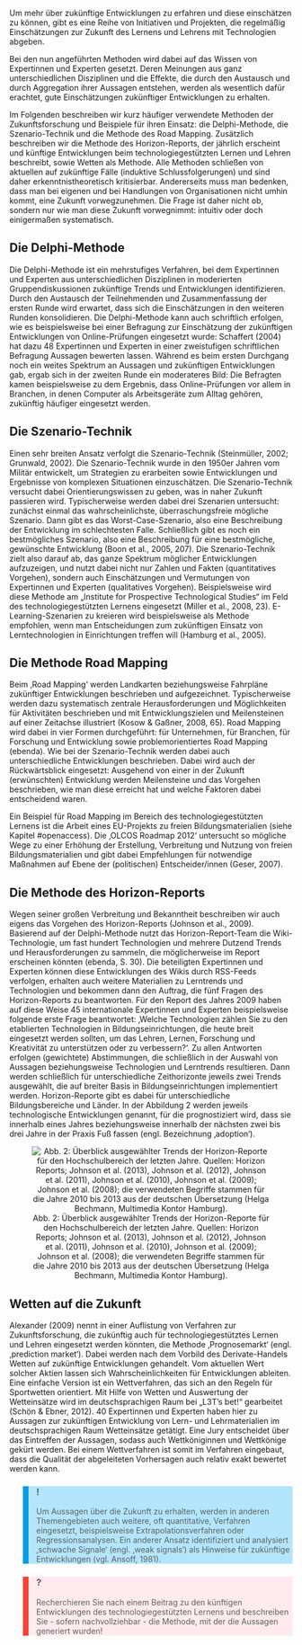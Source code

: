 <!-- filename: 04_Zukunftsforschung.md -->
<!-- title: Zukunftsforschung -->

Um mehr über zukünftige Entwicklungen zu erfahren und diese einschätzen zu können, gibt es eine Reihe von Initiativen und Projekten, die regelmäßig Einschätzungen zur Zukunft des Lernens und Lehrens mit Technologien abgeben.

Bei den nun angeführten Methoden wird dabei auf das Wissen von Expertinnen und Experten gesetzt. Deren Meinungen aus ganz unterschiedlichen Disziplinen und die Effekte, die durch den Austausch und durch Aggregation ihrer Aussagen entstehen, werden als wesentlich dafür erachtet, gute Einschätzungen zukünftiger Entwicklungen zu erhalten.

Im Folgenden beschreiben wir kurz häufiger verwendete Methoden der Zukunftsforschung und Beispiele für ihren Einsatz: die Delphi-Methode, die Szenario-Technik und die Methode des Road Mapping. Zusätzlich beschreiben wir die Methode des Horizon-Reports, der jährlich erscheint und künftige Entwicklungen beim technologiegestützten Lernen und Lehren beschreibt, sowie Wetten als Methode. Alle Methoden schließen von aktuellen auf zukünftige Fälle (induktive Schlussfolgerungen) und sind daher erkenntnistheoretisch kritisierbar. Andererseits muss man bedenken, dass man bei eigenen und bei Handlungen von Organisationen nicht umhin kommt, eine Zukunft vorwegzunehmen. Die Frage ist daher nicht ob, sondern nur wie man diese Zukunft vorwegnimmt: intuitiv oder doch einigermaßen systematisch.

## Die Delphi-Methode

Die Delphi-Methode ist ein mehrstufiges Verfahren, bei dem Expertinnen und Experten aus unterschiedlichen Disziplinen in moderierten Gruppendiskussionen zukünftige Trends und Entwicklungen identifizieren. Durch den Austausch der Teilnehmenden und Zusammenfassung der ersten Runde wird erwartet, dass sich die Einschätzungen in den weiteren Runden konsolidieren. Die Delphi-Methode kann auch schriftlich erfolgen, wie es beispielsweise bei einer Befragung zur Einschätzung der zukünftigen Entwicklungen von Online-Prüfungen eingesetzt wurde: Schaffert (2004) hat dazu 48 Expertinnen und Experten in einer zweistufigen schriftlichen Befragung Aussagen bewerten lassen. Während es beim ersten Durchgang noch ein weites Spektrum an Aussagen und zukünftigen Entwicklungen gab, ergab sich in der zweiten Runde ein moderateres Bild: Die Befragten kamen beispielsweise zu dem Ergebnis, dass Online-Prüfungen vor allem in Branchen, in denen Computer als Arbeitsgeräte zum Alltag gehören, zukünftig häufiger eingesetzt werden.

## Die Szenario-Technik

Einen sehr breiten Ansatz verfolgt die Szenario-Technik (Steinmüller, 2002; Grunwald, 2002). Die Szenario-Technik wurde in den 1950er Jahren vom Militär entwickelt, um Strategien zu erarbeiten sowie Entwicklungen und Ergebnisse von komplexen Situationen einzuschätzen. Die Szenario-Technik versucht dabei Orientierungswissen zu geben, was in naher Zukunft passieren wird. Typischerweise werden dabei drei Szenarien untersucht: zunächst einmal das wahrscheinlichste, überraschungsfreie mögliche Szenario. Dann gibt es das Worst-Case-Szenario, also eine Beschreibung der Entwicklung im schlechtesten Falle. Schließlich gibt es noch ein bestmögliches Szenario, also eine Beschreibung für eine bestmögliche, gewünschte Entwicklung (Boon et al., 2005, 207). Die Szenario-Technik zielt also darauf ab, das ganze Spektrum möglicher Entwicklungen aufzuzeigen, und nutzt dabei nicht nur Zahlen und Fakten (quantitatives Vorgehen), sondern auch Einschätzungen und Vermutungen von Expertinnen und Experten (qualitatives Vorgehen). Beispielsweise wird diese Methode am „Institute for Prospective Technological Studies“ im Feld des technologiegestützten Lernens eingesetzt (Miller et al., 2008, 23). E-Learning-Szenarien zu kreieren wird beispielsweise als Methode empfohlen, wenn man Entscheidungen zum zukünftigen Einsatz von Lerntechnologien in Einrichtungen treffen will (Hamburg et al., 2005).

## Die Methode Road Mapping

Beim ‚Road Mapping‘ werden Landkarten beziehungsweise Fahrpläne zukünftiger Entwicklungen beschrieben und aufgezeichnet. Typischerweise werden dazu systematisch zentrale Herausforderungen und Möglichkeiten für Aktivitäten beschrieben und mit Entwicklungszielen und Meilensteinen auf einer Zeitachse illustriert (Kosow &amp; Gaßner, 2008, 65). Road Mapping wird dabei in vier Formen durchgeführt: für Unternehmen, für Branchen, für Forschung und Entwicklung sowie problemorientiertes Road Mapping (ebenda). Wie bei der Szenario-Technik werden dabei auch unterschiedliche Entwicklungen beschrieben. Dabei wird auch der Rückwärtsblick eingesetzt: Ausgehend von einer in der Zukunft (erwünschten) Entwicklung werden Meilensteine und das Vorgehen beschrieben, wie man diese erreicht hat und welche Faktoren dabei entscheidend waren.

Ein Beispiel für Road Mapping im Bereich des technologiegestützten Lernens ist die Arbeit eines EU-Projekts zu freien Bildungsmaterialien (siehe Kapitel #openaccess). Die ‚OLCOS Roadmap 2012‘ untersucht so mögliche Wege zu einer Erhöhung der Erstellung, Verbreitung und Nutzung von freien Bildungsmaterialien und gibt dabei Empfehlungen für notwendige Maßnahmen auf Ebene der (politischen) Entscheider/innen (Geser, 2007).

## Die Methode des Horizon-Reports

Wegen seiner großen Verbreitung und Bekanntheit beschreiben wir auch eigens das Vorgehen des Horizon-Reports (Johnson et al., 2009). Basierend auf der Delphi-Methode nutzt das Horizon-Report-Team die Wiki-Technologie, um fast hundert Technologien und mehrere Dutzend Trends und Herausforderungen zu sammeln, die möglicherweise im Report erscheinen könnten (ebenda, S. 30). Die beteiligten Expertinnen und Experten können diese Entwicklungen des Wikis durch RSS-Feeds verfolgen, erhalten auch weitere Materialien zu Lerntrends und Technologien und bekommen dann den Auftrag, die fünf Fragen des Horizon-Reports zu beantworten. Für den Report des Jahres 2009 haben auf diese Weise 45 internationale Expertinnen und Experten beispielsweise folgende erste Frage beantwortet: ‚Welche Technologien zählen Sie zu den etablierten Technologien in Bildungseinrichtungen, die heute breit eingesetzt werden sollten, um das Lehren, Lernen, Forschung und Kreativität zu unterstützen oder zu verbessern?‘. Zu allen Antworten erfolgen (gewichtete) Abstimmungen, die schließlich in der Auswahl von Aussagen beziehungsweise Technologien und Lerntrends resultieren. Dann werden schließlich für unterschiedliche Zeithorizonte jeweils zwei Trends ausgewählt, die auf breiter Basis in Bildungseinrichtungen implementiert werden. Horizon-Reporte gibt es dabei für unterschiedliche Bildungsbereiche und Länder. In der Abbildung 2 werden jeweils technologische Entwicklungen genannt, für die prognostiziert wird, dass sie innerhalb eines Jahres beziehungsweise innerhalb der nächsten zwei bis drei Jahre in der Praxis Fuß fassen (engl. Bezeichnung ‚adoption‘).

<center><figure>
  <img src="https://raw.githubusercontent.com/ed-tech-at/L3T/refs/heads/main/36_Zukunftsforschung/img/02_Überblick_ausgewählter_Trends_der_HorizonReporte_für_den_Hochschulbereich_der_le.jpg" alt="Abb. 2: Überblick ausgewählter Trends der Horizon-Reporte für den Hochschulbereich der letzten Jahre. Quellen: Horizon Reports; Johnson et al. (2013), Johnson et al. (2012), Johnson et al. (2011), Johnson et al. (2010), Johnson et al. (2009); Johnson et al. (2008); die verwendeten Begriffe stammen für die Jahre 2010 bis 2013 aus der deutschen Übersetzung (Helga Bechmann, Multimedia Kontor Hamburg).">
  <figcaption>Abb. 2: Überblick ausgewählter Trends der Horizon-Reporte für den Hochschulbereich der letzten Jahre. Quellen: Horizon Reports; Johnson et al. (2013), Johnson et al. (2012), Johnson et al. (2011), Johnson et al. (2010), Johnson et al. (2009); Johnson et al. (2008); die verwendeten Begriffe stammen für die Jahre 2010 bis 2013 aus der deutschen Übersetzung (Helga Bechmann, Multimedia Kontor Hamburg).</figcaption>
</figure></center>


## Wetten auf die Zukunft

Alexander (2009) nennt in einer Auflistung von Verfahren zur Zukunftsforschung, die zukünftig auch für technologiegestütztes Lernen und Lehren eingesetzt werden könnten, die Methode ‚Prognosemarkt‘ (engl. ‚prediction market‘). Dabei werden nach dem Vorbild des Derivate-Handels Wetten auf zukünftige Entwicklungen gehandelt. Vom aktuellen Wert solcher Aktien lassen sich Wahrscheinlichkeiten für Entwicklungen ableiten. Eine einfache Version ist ein Wettverfahren, das sich an den Regeln für Sportwetten orientiert. Mit Hilfe von Wetten und Auswertung der Wetteinsätze wird im deutschsprachigen Raum bei „L3T’s bet!“ gearbeitet (Schön &amp; Ebner, 2012). 40 Expertinnen und Experten haben hier zu Aussagen zur zukünftigen Entwicklung von Lern- und Lehrmaterialien im deutschsprachigen Raum Wetteinsätze getätigt. Eine Jury entscheidet über das Eintreffen der Aussagen, sodass auch Wettköniginnen und Wettkönige gekürt werden. Bei einem Wettverfahren ist somit im Verfahren eingebaut, dass die Qualität der abgeleiteten Vorhersagen auch relativ exakt bewertet werden kann.

<blockquote style="background: #B3E5FC; border-left: 10px solid #039BE5">

### !

Um Aussagen über die Zukunft zu erhalten, werden in anderen Themengebieten auch weitere, oft quantitative, Verfahren eingesetzt, beispielsweise Extrapolationsverfahren oder Regressionsanalysen. Ein anderer Ansatz identifiziert und analysiert ‚schwache Signale‘ (engl. ‚weak signals‘) als Hinweise für zukünftige Entwicklungen (vgl. Ansoff, 1981).

</blockquote>

<blockquote style="background: #FFEBEE; border-left: 10px solid #F44336">

### ?

Recherchieren Sie nach einem Beitrag zu den künftigen Entwicklungen des technologiegestützten Lernens und beschreiben Sie - sofern nachvollziehbar - die Methode, mit der die Aussagen generiert wurden!

</blockquote>
